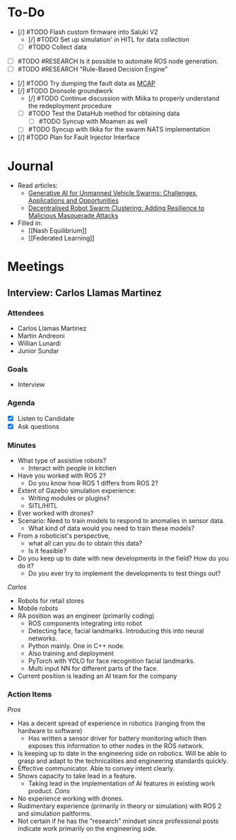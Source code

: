 # To-Do
- [/] #TODO Flash custom firmware into Saluki V2
	- [/] #TODO Set up simulation' in HITL for data collection
	- [ ] #TODO Collect data
- [ ] #TODO #RESEARCH Is it possible to automate ROS node generation.
- [ ] #TODO #RESEARCH "Rule-Based Decision Engine"
- [/] #TODO  Try dumping the fault data as [MCAP](https://github.com/foxglove/mcap)
- [/] #TODO  Dronsole groundwork
	- [/] #TODO Continue discussion with Miika to properly understand the redeployment procedure
	- [ ] #TODO Test the DataHub method for obtaining data
		- [ ] #TODO Syncup with Moamen as well
	- [ ] #TODO Syncup with Ilkka for the swarm NATS implementation
- [/] #TODO Plan for Fault Injector Interface

# Journal
- Read articles:
	- [Generative AI for Unmanned Vehicle Swarms: Challenges, Applications and Opportunities](liu2024.md)
	- [Decentralised Robot Swarm Clustering: Adding Resilience to Malicious Masquerade Attacks](gandhe2022.md)
- Filled in:
	- [[Nash Equilibrium]]
	- [[Federated Learning]]

# Meetings
## Interview: Carlos Llamas Martinez
### Attendees
- Carlos Llamas Martinez
- Martin Andreoni
- Willian Lunardi
- Junior Sundar
### Goals
- Interview
### Agenda
- [x] Listen to Candidate
- [x] Ask questions
### Minutes
- What type of assistive robots?
	- Interact with people in kitchen
- Have you worked with ROS 2?
	- Do you know how ROS 1 differs from ROS 2?
- Extent of Gazebo simulation experience:
	- Writing modules or plugins?
	- SITL/HITL
- Ever worked with drones?
- Scenario: Need to train models to respond to anomalies in sensor data.
	- What kind of data would you need to train these models?
- From a roboticist's perspective,
	- what all can you do to obtain this data?
	- Is it feasible?
- Do you keep up to date with new developments in the field? How do you do it?
	- Do you ever try to implement the developments to test things out?

*Carlos*
- Robots for retail stores
- Mobile robots
- RA position was an engineer (primarily coding)
	- ROS components integrating into robot
	- Detecting face, facial landmarks. Introducing this into neural networks.
	- Python mainly. One in C++ node.
	- Also training and deployment
	- PyTorch with YOLO for face recognition facial landmarks.
	- Multi input NN for different parts of the face.
- Current position is leading an AI team for the company
### Action Items
   *Pros*
   - Has a decent spread of experience in robotics (ranging from the hardware to software)
	   - Has written a sensor driver for battery monitoring which then exposes this information to other nodes in the ROS network.
   - Is keeping up to date in the engineering side on robotics. Will be able to grasp and adapt to the technicalities and engineering standards quickly.
   - Effective communicator. Able to convey intent clearly.
   - Shows capacity to take lead in a feature.
	   - Taking lead in the implementation of AI features in existing work product.
*Cons*
   - No experience working with drones.
   - Rudimentary experience (primarily in theory or simulation) with ROS 2 and simulation paltforms.
   - Not certain if he has the "research" mindset since professional posts indicate work primarily on the engineering side.